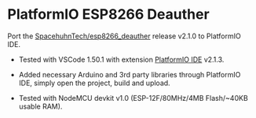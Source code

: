 # PlatformIO ESP8266 Deauther

Port the [SpacehuhnTech/esp8266_deauther](https://github.com/SpacehuhnTech/esp8266_deauther) release v2.1.0 to PlatformIO IDE.

* Tested with VSCode 1.50.1 with extension [PlatformIO IDE](https://marketplace.visualstudio.com/items?itemName=platformio.platformio-ide) v2.1.3.

* Added necessary Arduino and 3rd party libraries through PlatformIO IDE, simply open the project, build and upload.

* Tested with NodeMCU devkit v1.0 (ESP-12F/80MHz/4MB Flash/~40KB usable RAM).
